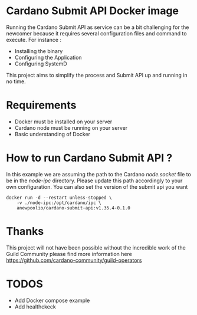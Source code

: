 # Cardano Submit API Docker image

Running the Cardano Submit API as service can be a bit challenging for the newcomer because it requires several configuration files and command to execute. For instance :

- Installing the binary
- Configuring the Application
- Configuring SystemD

This project aims to simplify the process and Submit API up and running in no time.

# Requirements

- Docker must be installed on your server
- Cardano node must be running on your server
- Basic understanding of Docker


# How to run Cardano Submit API ?

In this example we are assuming the path to the Cardano _node.socket_ file to be in the _node-ipc_ directory.
Please update this path accordingly to your own configuration.
You can also set the version of the submit api you want

``` shell
docker run -d --restart unless-stopped \
    -v ./node-ipc:/opt/cardano/ipc \
    anewpoolio/cardano-submit-api:v1.35.4-0.1.0
```

# Thanks

This project will not have been possible without the incredible work of the Guild Community please find more information here https://github.com/cardano-community/guild-operators

# TODOS

- Add Docker compose example
- Add healthckeck
